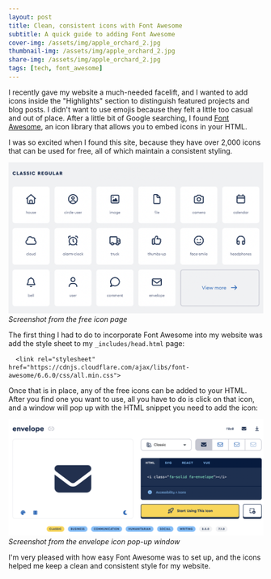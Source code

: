 ```yaml
---
layout: post
title: Clean, consistent icons with Font Awesome 
subtitle: A quick guide to adding Font Awesome 
cover-img: /assets/img/apple_orchard_2.jpg
thumbnail-img: /assets/img/apple_orchard_2.jpg
share-img: /assets/img/apple_orchard_2.jpg
tags: [tech, font_awesome] 
---
```


I recently gave my website a much-needed facelift, and I wanted to add icons inside the "Highlights" section to distinguish featured projects and blog posts. I didn't want to use emojis because they felt a little too casual and out of place. After a little bit of Google searching, I found [Font Awesome](https://fontawesome.com/), an icon library that allows you to embed icons in your HTML. 

I was so excited when I found this site, because they have over 2,000 icons that can be used for free, all of which maintain a consistent styling. 

![FontAwesome1](../assets/img/font_awesome_screenshot_1.png)
*Screenshot from the free icon page*

The first thing I had to do to incorporate Font Awesome into my website was add the style sheet to my `_includes/head.html` page:

```
  <link rel="stylesheet" href="https://cdnjs.cloudflare.com/ajax/libs/font-awesome/6.6.0/css/all.min.css">
```

Once that is in place, any of the free icons can be added to your HTML. After you find one you want to use, all you have to do is click on that icon, and a window will pop up with the HTML snippet you need to add the icon:

![FontAwesome2](../assets/img/font_awesome_screenshot_2.png)
*Screenshot from the envelope icon pop-up window*

I'm very pleased with how easy Font Awesome was to set up, and the icons helped me keep a clean and consistent style for my website.